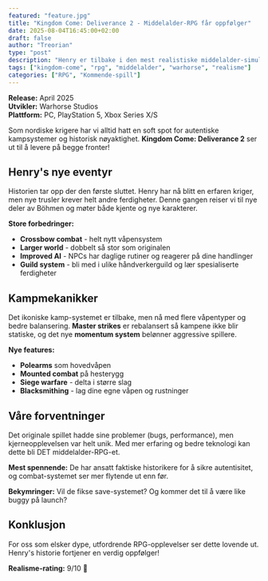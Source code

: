```yaml
---
featured: "feature.jpg"
title: "Kingdom Come: Deliverance 2 - Middelalder-RPG får oppfølger"
date: 2025-08-04T16:45:00+02:00  
draft: false
author: "Treorian"
type: "post"
description: "Henry er tilbake i den mest realistiske middelalder-simulatoren noensinne. Kingdom Come: Deliverance 2 lover enda mer autentisk RPG-action."
tags: ["kingdom-come", "rpg", "middelalder", "warhorse", "realisme"]
categories: ["RPG", "Kommende-spill"]
---
```


**Release:** April 2025  
**Utvikler:** Warhorse Studios  
**Plattform:** PC, PlayStation 5, Xbox Series X/S

Som nordiske krigere har vi alltid hatt en soft spot for autentiske kampsystemer og historisk nøyaktighet. **Kingdom Come: Deliverance 2** ser ut til å levere på begge fronter!

## Henry's nye eventyr

Historien tar opp der den første sluttet. Henry har nå blitt en erfaren kriger, men nye trusler krever helt andre ferdigheter. Denne gangen reiser vi til nye deler av Böhmen og møter både kjente og nye karakterer.

**Store forbedringer:**
- **Crossbow combat** - helt nytt våpensystem
- **Larger world** - dobbelt så stor som originalen
- **Improved AI** - NPCs har daglige rutiner og reagerer på dine handlinger
- **Guild system** - bli med i ulike håndverkerguild og lær spesialiserte ferdigheter

## Kampmekanikker

Det ikoniske kamp-systemet er tilbake, men nå med flere våpentyper og bedre balansering. **Master strikes** er rebalansert så kampene ikke blir statiske, og det nye **momentum system** belønner aggressive spillere.

**Nye features:**
- **Polearms** som hovedvåpen
- **Mounted combat** på hesterygg  
- **Siege warfare** - delta i større slag
- **Blacksmithing** - lag dine egne våpen og rustninger

## Våre forventninger

Det originale spillet hadde sine problemer (bugs, performance), men kjerneopplevelsen var helt unik. Med mer erfaring og bedre teknologi kan dette bli DET middelalder-RPG-et.

**Mest spennende:** De har ansatt faktiske historikere for å sikre autentisitet, og combat-systemet ser mer flytende ut enn før.

**Bekymringer:** Vil de fikse save-systemet? Og kommer det til å være like buggy på launch?

## Konklusjon

For oss som elsker dype, utfordrende RPG-opplevelser ser dette lovende ut. Henry's historie fortjener en verdig oppfølger!

**Realisme-rating:** 9/10 🏰
